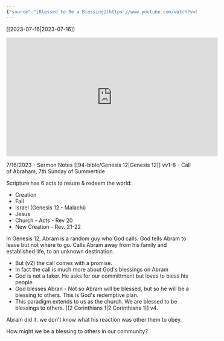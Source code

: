 ```yaml
---
{"source":"[Blessed to Be a Blessing](https://www.youtube.com/watch?v=Bq4wevFZh8E)","clipped":"2023-07-16","dg-publish":true,"grade":1,"context":"Personal","type":"Resource","status":"Active","topic":"Sermon","dateCreated":"2023-08-11","permalink":"/sermons/2023-07-16-blessed-to-be-a-blessing/","dgPassFrontmatter":true}
---
```



[[2023-07-16\|2023-07-16]]

<iframe width="560" height="315" src="https://www.youtube.com/embed/Bq4wevFZh8E" title="YouTube video player" frameborder="0" allow="accelerometer; autoplay; clipboard-write; encrypted-media; gyroscope; picture-in-picture" allowfullscreen></iframe>

7/16/2023 - Sermon Notes [[94-bible/Genesis 12\|Genesis 12]] vv1-8 - Call of Abraham, 7th Sunday of Summertide

Scripture has 6 acts to resure & redeem the world:

* Creation
* Fall
* Israel (Genesis 12 - Malachi)
* Jesus
* Church - Acts -  Rev 20
* New Creation - Rev. 21-22

In Genesis 12, Abram is a random guy who God calls. God tells Abram to leave but not where to go. Calls Abram away from his family and established life, to an unknown destination.

* But (v2) the call comes with a promise.
* In fact the call is much more about God's blessings on Abram
* God is not a taker. He asks for our committment but loves to bless his people.
* God blesses Abran - Not so Abram will be blessed, but so he will be a blessing to others. This is God's redemptive plan.
* This paradigm extends to us as the church. We are blessed to be blessings to others. [[2 Corinthians 1\|2 Corinthians 1]] v4.

Abram did it. we don't know what his reaction was other them to obey.

How might we be a blessing to others in our community?